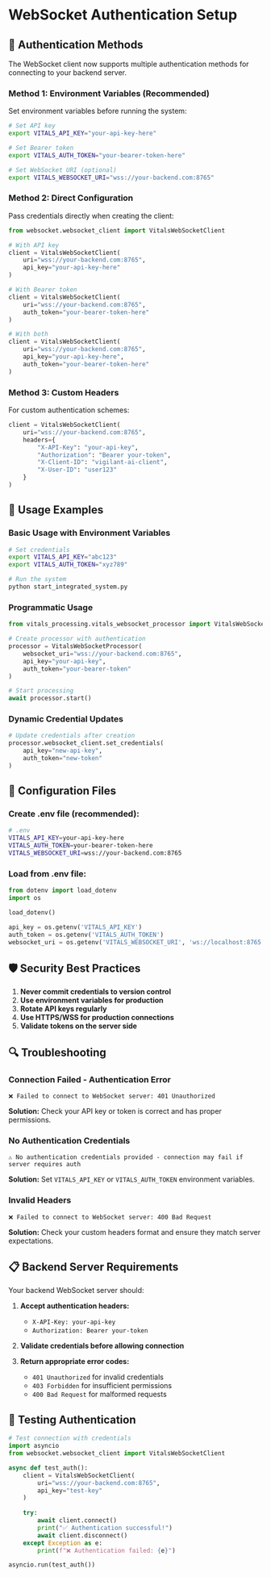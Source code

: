 # WebSocket Authentication Setup

## 🔐 **Authentication Methods**

The WebSocket client now supports multiple authentication methods for connecting to your backend server.

### **Method 1: Environment Variables (Recommended)**

Set environment variables before running the system:

```bash
# Set API key
export VITALS_API_KEY="your-api-key-here"

# Set Bearer token
export VITALS_AUTH_TOKEN="your-bearer-token-here"

# Set WebSocket URI (optional)
export VITALS_WEBSOCKET_URI="wss://your-backend.com:8765"
```

### **Method 2: Direct Configuration**

Pass credentials directly when creating the client:

```python
from websocket.websocket_client import VitalsWebSocketClient

# With API key
client = VitalsWebSocketClient(
    uri="wss://your-backend.com:8765",
    api_key="your-api-key-here"
)

# With Bearer token
client = VitalsWebSocketClient(
    uri="wss://your-backend.com:8765",
    auth_token="your-bearer-token-here"
)

# With both
client = VitalsWebSocketClient(
    uri="wss://your-backend.com:8765",
    api_key="your-api-key-here",
    auth_token="your-bearer-token-here"
)
```

### **Method 3: Custom Headers**

For custom authentication schemes:

```python
client = VitalsWebSocketClient(
    uri="wss://your-backend.com:8765",
    headers={
        "X-API-Key": "your-api-key",
        "Authorization": "Bearer your-token",
        "X-Client-ID": "vigilant-ai-client",
        "X-User-ID": "user123"
    }
)
```

## 🚀 **Usage Examples**

### **Basic Usage with Environment Variables**

```bash
# Set credentials
export VITALS_API_KEY="abc123"
export VITALS_AUTH_TOKEN="xyz789"

# Run the system
python start_integrated_system.py
```

### **Programmatic Usage**

```python
from vitals_processing.vitals_websocket_processor import VitalsWebSocketProcessor

# Create processor with authentication
processor = VitalsWebSocketProcessor(
    websocket_uri="wss://your-backend.com:8765",
    api_key="your-api-key",
    auth_token="your-bearer-token"
)

# Start processing
await processor.start()
```

### **Dynamic Credential Updates**

```python
# Update credentials after creation
processor.websocket_client.set_credentials(
    api_key="new-api-key",
    auth_token="new-token"
)
```

## 🔧 **Configuration Files**

### **Create .env file (recommended):**

```bash
# .env
VITALS_API_KEY=your-api-key-here
VITALS_AUTH_TOKEN=your-bearer-token-here
VITALS_WEBSOCKET_URI=wss://your-backend.com:8765
```

### **Load from .env file:**

```python
from dotenv import load_dotenv
import os

load_dotenv()

api_key = os.getenv('VITALS_API_KEY')
auth_token = os.getenv('VITALS_AUTH_TOKEN')
websocket_uri = os.getenv('VITALS_WEBSOCKET_URI', 'ws://localhost:8765')
```

## 🛡️ **Security Best Practices**

1. **Never commit credentials to version control**
2. **Use environment variables for production**
3. **Rotate API keys regularly**
4. **Use HTTPS/WSS for production connections**
5. **Validate tokens on the server side**

## 🔍 **Troubleshooting**

### **Connection Failed - Authentication Error**

```
❌ Failed to connect to WebSocket server: 401 Unauthorized
```

**Solution:** Check your API key or token is correct and has proper permissions.

### **No Authentication Credentials**

```
⚠️ No authentication credentials provided - connection may fail if server requires auth
```

**Solution:** Set `VITALS_API_KEY` or `VITALS_AUTH_TOKEN` environment variables.

### **Invalid Headers**

```
❌ Failed to connect to WebSocket server: 400 Bad Request
```

**Solution:** Check your custom headers format and ensure they match server expectations.

## 📋 **Backend Server Requirements**

Your backend WebSocket server should:

1. **Accept authentication headers:**
   - `X-API-Key: your-api-key`
   - `Authorization: Bearer your-token`

2. **Validate credentials before allowing connection**

3. **Return appropriate error codes:**
   - `401 Unauthorized` for invalid credentials
   - `403 Forbidden` for insufficient permissions
   - `400 Bad Request` for malformed requests

## 🧪 **Testing Authentication**

```python
# Test connection with credentials
import asyncio
from websocket.websocket_client import VitalsWebSocketClient

async def test_auth():
    client = VitalsWebSocketClient(
        uri="wss://your-backend.com:8765",
        api_key="test-key"
    )
    
    try:
        await client.connect()
        print("✅ Authentication successful!")
        await client.disconnect()
    except Exception as e:
        print(f"❌ Authentication failed: {e}")

asyncio.run(test_auth())
```
